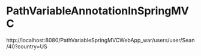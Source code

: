 # PathVariableAnnotationInSpringMVC

http://localhost:8080/PathVariableSpringMVCWebApp_war/users/user/Sean/40?country=US

